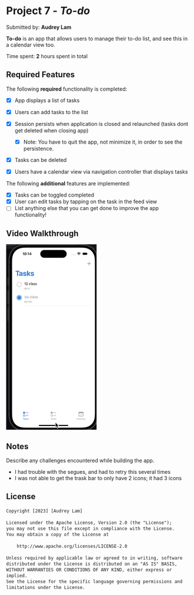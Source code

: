 # Project 7 - *To-do*

Submitted by: **Audrey Lam**

**To-do** is an app that allows users to manage their to-do list, and see this in a calendar view too.

Time spent: **2** hours spent in total

## Required Features

The following **required** functionality is completed:

- [X] App displays a list of tasks
- [X] Users can add tasks to the list
- [X] Session persists when application is closed and relaunched (tasks dont get deleted when closing app) 
  - [X] Note: You have to quit the app, not minimize it, in order to see the persistence.
- [X] Tasks can be deleted
- [X] Users have a calendar view via navigation controller that displays tasks	


The following **additional** features are implemented:

- [X] Tasks can be toggled completed
- [X] User can edit tasks by tapping on the task in the feed view
- [ ] List anything else that you can get done to improve the app functionality!

## Video Walkthrough

![](https://github.com/alam7989/ios101-project7-task-starter/blob/main/project7_walkthrough.gif)

## Notes

Describe any challenges encountered while building the app.
- I had trouble with the segues, and had to retry this several times
- I was not able to get the trask bar to only have 2 icons; it had 3 icons

## License

    Copyright [2023] [Audrey Lam]

    Licensed under the Apache License, Version 2.0 (the "License");
    you may not use this file except in compliance with the License.
    You may obtain a copy of the License at

        http://www.apache.org/licenses/LICENSE-2.0

    Unless required by applicable law or agreed to in writing, software
    distributed under the License is distributed on an "AS IS" BASIS,
    WITHOUT WARRANTIES OR CONDITIONS OF ANY KIND, either express or implied.
    See the License for the specific language governing permissions and
    limitations under the License.
